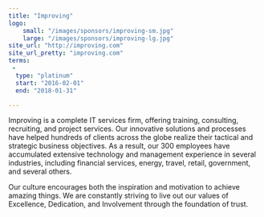 ```yaml
---
title: "Improving"
logo:
    small: "/images/sponsors/improving-sm.jpg"
    large: "/images/sponsors/improving-lg.jpg"
site_url: "http://improving.com"
site_url_pretty: "improving.com"
terms:
 -
  type: "platinum"
  start: "2016-02-01"
  end: "2018-01-31"

---
```


Improving is a complete IT services firm, offering training, consulting, recruiting, and project services. Our innovative solutions and processes have helped hundreds of clients across the globe realize their tactical and strategic business objectives. As a result, our 300 employees have accumulated extensive technology and management experience in several industries, including financial services, energy, travel, retail, government, and several others.
<!--more-->

Our culture encourages both the inspiration and motivation to achieve amazing things. We are constantly striving to live out our values of Excellence, Dedication, and Involvement through the foundation of trust.